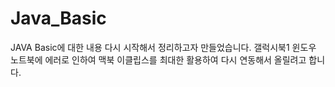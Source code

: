 # Java_Basic
JAVA Basic에 대한 내용 다시 시작해서 정리하고자 만들었습니다.
갤럭시북1 윈도우 노트북에 에러로 인하여 맥북 이클립스를 최대한 활용하여 다시 연동해서 올릴려고 합니다.
